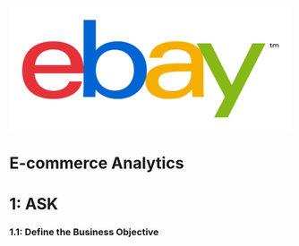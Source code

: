 ![](assets/eBay_logo.png)
# E-commerce Analytics

# 1: ASK 

### 1.1: Define the Business Objective
